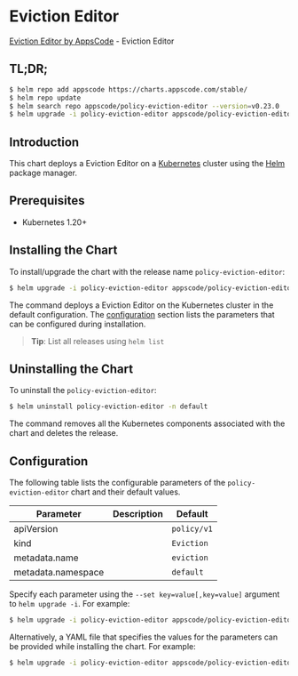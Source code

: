 # Eviction Editor

[Eviction Editor by AppsCode](https://appscode.com) - Eviction Editor

## TL;DR;

```bash
$ helm repo add appscode https://charts.appscode.com/stable/
$ helm repo update
$ helm search repo appscode/policy-eviction-editor --version=v0.23.0
$ helm upgrade -i policy-eviction-editor appscode/policy-eviction-editor -n default --create-namespace --version=v0.23.0
```

## Introduction

This chart deploys a Eviction Editor on a [Kubernetes](http://kubernetes.io) cluster using the [Helm](https://helm.sh) package manager.

## Prerequisites

- Kubernetes 1.20+

## Installing the Chart

To install/upgrade the chart with the release name `policy-eviction-editor`:

```bash
$ helm upgrade -i policy-eviction-editor appscode/policy-eviction-editor -n default --create-namespace --version=v0.23.0
```

The command deploys a Eviction Editor on the Kubernetes cluster in the default configuration. The [configuration](#configuration) section lists the parameters that can be configured during installation.

> **Tip**: List all releases using `helm list`

## Uninstalling the Chart

To uninstall the `policy-eviction-editor`:

```bash
$ helm uninstall policy-eviction-editor -n default
```

The command removes all the Kubernetes components associated with the chart and deletes the release.

## Configuration

The following table lists the configurable parameters of the `policy-eviction-editor` chart and their default values.

|     Parameter      | Description |        Default         |
|--------------------|-------------|------------------------|
| apiVersion         |             | <code>policy/v1</code> |
| kind               |             | <code>Eviction</code>  |
| metadata.name      |             | <code>eviction</code>  |
| metadata.namespace |             | <code>default</code>   |


Specify each parameter using the `--set key=value[,key=value]` argument to `helm upgrade -i`. For example:

```bash
$ helm upgrade -i policy-eviction-editor appscode/policy-eviction-editor -n default --create-namespace --version=v0.23.0 --set apiVersion=policy/v1
```

Alternatively, a YAML file that specifies the values for the parameters can be provided while
installing the chart. For example:

```bash
$ helm upgrade -i policy-eviction-editor appscode/policy-eviction-editor -n default --create-namespace --version=v0.23.0 --values values.yaml
```
